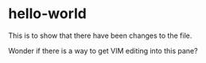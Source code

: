 # hello-world

This is to show that there have been changes to the file.

Wonder if there is a way to get VIM editing into this pane?
